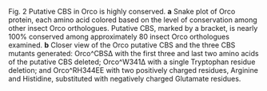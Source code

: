 Fig. 2
Putative CBS in Orco is highly conserved. **a** Snake plot of Orco protein, each amino acid colored based on the level of conservation among other insect Orco orthologues. Putative CBS, marked by a bracket, is nearly 100% conserved among approximately 80 insect Orco orthologues examined. **b** Closer view of the Orco putative CBS and the three CBS mutants generated: Orco^CBSΔ with the first three and last two amino acids of the putative CBS deleted; Orco^W341Δ with a single Tryptophan residue deletion; and Orco^RH344EE with two positively charged residues, Arginine and Histidine, substituted with negatively charged Glutamate residues. 